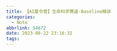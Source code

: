 ```yaml
---
title: 【AI夏令营】生命科学赛道-Baseline精读
categories:
  - Note
abbrlink: 54672
date: 2023-08-22 23:16:32
tags:
---
```



